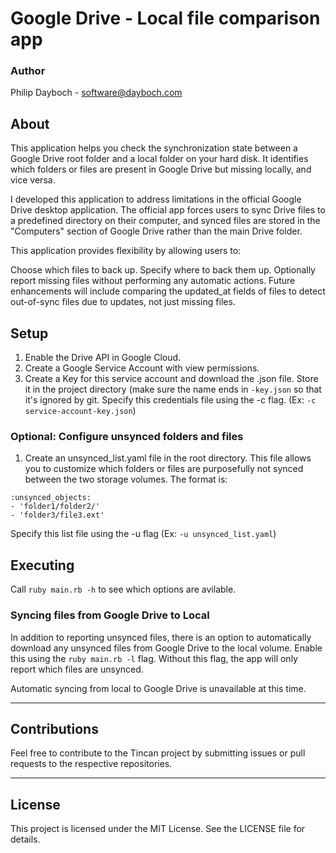 # Google Drive - Local file comparison app
### Author
Philip Dayboch - software@dayboch.com

## About
This application helps you check the synchronization state between a Google Drive root folder and a local folder on your hard disk. It identifies which folders or files are present in Google Drive but missing locally, and vice versa.

I developed this application to address limitations in the official Google Drive desktop application. The official app forces users to sync Drive files to a predefined directory on their computer, and synced files are stored in the "Computers" section of Google Drive rather than the main Drive folder.

This application provides flexibility by allowing users to:

Choose which files to back up.
Specify where to back them up.
Optionally report missing files without performing any automatic actions.
Future enhancements will include comparing the updated_at fields of files to detect out-of-sync files due to updates, not just missing files.

## Setup
1. Enable the Drive API in Google Cloud.
2. Create a Google Service Account with view permissions.
3. Create a Key for this service account and download the .json file. Store it in the project directory (make sure the name ends in `-key.json` so that it's ignored by git. Specify this credentials file using the -c flag. (Ex: `-c service-account-key.json`)

### Optional: Configure unsynced folders and files
1. Create an unsynced_list.yaml file in the root directory. This file allows you to customize which folders or files are purposefully not synced between the two storage volumes. The format is:
```
:unsynced_objects:
- 'folder1/folder2/'
- 'folder3/file3.ext'
```
Specify this list file using the -u flag (Ex: `-u unsynced_list.yaml`)

## Executing
Call `ruby main.rb -h` to see which options are avilable.

### Syncing files from Google Drive to Local
In addition to reporting unsynced files, there is an option to automatically download any unsynced files from Google Drive to the local volume. Enable this using the `ruby main.rb -l` flag. Without this flag, the app will only report which files are unsynced.

Automatic syncing from local to Google Drive is unavailable at this time.

---

## Contributions
Feel free to contribute to the Tincan project by submitting issues or pull requests to the respective repositories.

---

## License
This project is licensed under the MIT License. See the LICENSE file for details.
